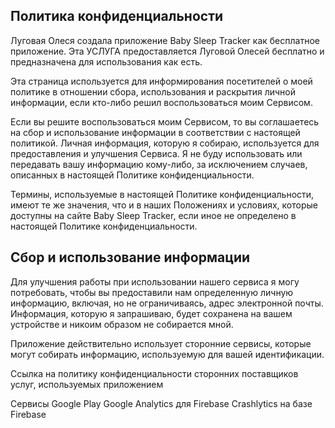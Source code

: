 ## Политика конфиденциальности
Луговая Олеся создала приложение Baby Sleep Tracker как бесплатное приложение. Эта УСЛУГА предоставляется Луговой Олесей бесплатно и предназначена для использования как есть.

Эта страница используется для информирования посетителей о моей политике в отношении сбора, использования и раскрытия личной информации, если кто-либо решил воспользоваться моим Сервисом.

Если вы решите воспользоваться моим Сервисом, то вы соглашаетесь на сбор и использование информации в соответствии с настоящей политикой. Личная информация, которую я собираю, используется для предоставления и улучшения Сервиса. Я не буду использовать или передавать вашу информацию кому-либо, за исключением случаев, описанных в настоящей Политике конфиденциальности.

Термины, используемые в настоящей Политике конфиденциальности, имеют те же значения, что и в наших Положениях и условиях, которые доступны на сайте Baby Sleep Tracker, если иное не определено в настоящей Политике конфиденциальности.

## Сбор и использование информации

Для улучшения работы при использовании нашего сервиса я могу потребовать, чтобы вы предоставили нам определенную личную информацию, включая, но не ограничиваясь, адрес электронной почты. Информация, которую я запрашиваю, будет сохранена на вашем устройстве и никоим образом не собирается мной.

Приложение действительно использует сторонние сервисы, которые могут собирать информацию, используемую для вашей идентификации.

Ссылка на политику конфиденциальности сторонних поставщиков услуг, используемых приложением

Сервисы Google Play
Google Analytics для Firebase
Crashlytics на базе Firebase

## Данные журнала

Я хочу сообщить вам, что всякий раз, когда вы пользуетесь моим сервисом, в случае ошибки в приложении я собираю данные и информацию (через сторонние продукты) на вашем телефоне под названием Log Data. Эти данные журнала могут включать в себя такую информацию, как адрес интернет-протокола вашего устройства (“IP”), имя устройства, версию операционной системы, конфигурацию приложения при использовании моего сервиса, время и дату вашего использования Сервиса и другую статистику.

## Cookies

Файлы cookie - это файлы с небольшим объемом данных, которые обычно используются в качестве анонимных уникальных идентификаторов. Они отправляются в ваш браузер с веб-сайтов, которые вы посещаете, и сохраняются во внутренней памяти вашего устройства.

Этот сервис явно не использует эти “cookies”. Однако приложение может использовать сторонний код и библиотеки, которые используют “cookies” для сбора информации и улучшения своих услуг. У вас есть возможность либо принять, либо отказаться от этих файлов cookie и узнать, когда файл cookie отправляется на ваше устройство. Если вы решите отказаться от наших файлов cookie, вы, возможно, не сможете использовать некоторые части этого сервиса.

## Поставщики услуг

Я могу нанимать сторонние компании и частных лиц по следующим причинам:

Чтобы облегчить наше обслуживание;
Предоставлять услугу от нашего имени;
Для выполнения услуг, связанных с обслуживанием; или
Чтобы помочь нам проанализировать, как используется наш сервис.
Я хочу проинформировать пользователей этого Сервиса о том, что эти третьи лица имеют доступ к их личной информации. Причина в том, чтобы выполнять задачи, возложенные на них от нашего имени. Однако они обязаны не разглашать и не использовать информацию для каких-либо других целей.

## Безопасность

Я ценю ваше доверие к предоставлению нам вашей личной информации, поэтому мы стремимся использовать коммерчески приемлемые средства ее защиты. Но помните, что ни один способ передачи через Интернет или способ электронного хранения не является на 100% безопасным и безотказным, и я не могу гарантировать его абсолютную безопасность.

## Ссылки на другие сайты

Этот сервис может содержать ссылки на другие сайты. Если вы нажмете на ссылку третьей стороны, вы будете перенаправлены на этот сайт. Обратите внимание, что эти внешние сайты не управляются мной. Поэтому я настоятельно рекомендую вам ознакомиться с Политикой конфиденциальности этих веб-сайтов. Я не контролирую и не несу никакой ответственности за содержание, политику конфиденциальности или практику любых сторонних сайтов или сервисов.

## Конфиденциальность детей

Эти услуги не предназначены для лиц младше 13 лет. Я сознательно не собираю личную информацию от детей младше 13 лет. В случае, если я обнаружу, что ребенок младше 13 лет предоставил мне личную информацию, я немедленно удаляю ее с наших серверов. Если вы являетесь родителем или опекуном и вам известно, что ваш ребенок предоставил нам личную информацию, пожалуйста, свяжитесь со мной, чтобы я смог выполнить необходимые действия.

№ Изменения в настоящей Политике конфиденциальности

Я могу время от времени обновлять нашу политику конфиденциальности. Таким образом, вам рекомендуется периодически просматривать эту страницу на предмет любых изменений. Я уведомлю вас о любых изменениях, разместив новую Политику конфиденциальности на этой странице.

Эта политика вступает в силу с 2023-01-01

## Связаться с нами

Если у вас есть какие-либо вопросы или предложения по поводу моей политики конфиденциальности, не стесняйтесь обращаться ко мне по адресу mulledwineapps@yandex.ru .

Эта страница политики конфиденциальности была создана по адресу privacypolicytemplate.net и измененный / сгенерированный генератором политики конфиденциальности приложения
